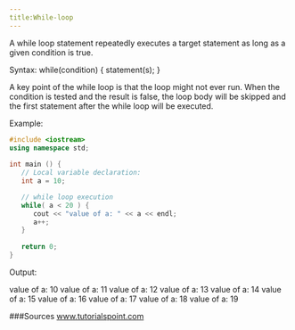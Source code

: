 ```yaml
---
title:While-loop
---
```


A while loop statement repeatedly executes a target statement as long as a given condition is true.

Syntax:
while(condition) {
   statement(s);
}

A key point of the while loop is that the loop might not ever run.
When the condition is tested and the result is false, the loop body will be skipped and the first statement after the while loop will be executed.


Example:

```C++
#include <iostream>
using namespace std;
 
int main () {
   // Local variable declaration:
   int a = 10;

   // while loop execution
   while( a < 20 ) {
      cout << "value of a: " << a << endl;
      a++;
   }
 
   return 0;
}
```

Output:

value of a: 10
value of a: 11
value of a: 12
value of a: 13
value of a: 14
value of a: 15
value of a: 16
value of a: 17
value of a: 18
value of a: 19


###Sources
www.tutorialspoint.com

